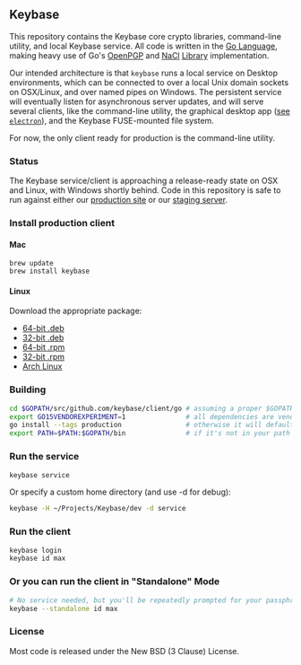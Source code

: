 ## Keybase

This repository contains the Keybase core crypto libraries, command-line
utility, and local Keybase service.  All code is written in the [Go
Language](https://golang.org), making heavy use of Go's
[OpenPGP](https://godoc.org/golang.org/x/crypto/openpgp) and
[NaCl](https://godoc.org/golang.org/x/crypto/nacl)
[Library](https://github.com/agl/ed25519) implementation.

Our intended architecture is that `keybase` runs a local service on Desktop
environments, which can be connected to over a local Unix domain sockets on OSX/Linux,
and over named pipes on Windows. The persistent service will eventually listen
for asynchronous server updates, and will serve several clients, like the command-line
utility, the graphical desktop app ([see `electron`](../electron)), and the Keybase
FUSE-mounted file system.

For now, the only client ready for production is the command-line utility.

### Status

The Keybase service/client is approaching a release-ready state on OSX and Linux,
with Windows shortly behind.  Code in this repository is safe to run against either
our [production site](https://keybase.io) or our [staging server](https://stage0.keybase.io).

### Install production client

#### Mac

    brew update
    brew install keybase

#### Linux

Download the appropriate package:

* [64-bit .deb](https://dist.keybase.io/linux/deb/keybase-latest-amd64.deb)
* [32-bit .deb](https://dist.keybase.io/linux/deb/keybase-latest-i386.deb)
* [64-bit .rpm](https://dist.keybase.io/linux/rpm/keybase-latest-x86_64.rpm)
* [32-bit .rpm](https://dist.keybase.io/linux/rpm/keybase-latest-i386.rpm)
* [Arch Linux](https://aur.archlinux.org/packages/keybase-release/)

### Building

```bash
cd $GOPATH/src/github.com/keybase/client/go # assuming a proper $GOPATH
export GO15VENDOREXPERIMENT=1               # all dependencies are vendored
go install --tags production                # otherwise it will default to 'devel' mode
export PATH=$PATH:$GOPATH/bin               # if it's not in your path already
```

### Run the service

```bash
keybase service
```

Or specify a custom home directory (and use -d for debug):

```bash
keybase -H ~/Projects/Keybase/dev -d service
```

### Run the client

```bash
keybase login
keybase id max
```

### Or you can run the client in "Standalone" Mode

```bash
# No service needed, but you'll be repeatedly prompted for your passphrase
keybase --standalone id max
```

### License

Most code is released under the New BSD (3 Clause) License.
